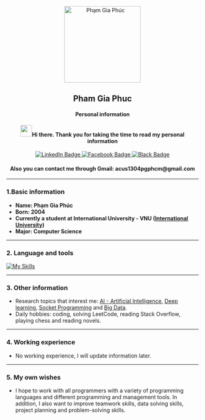 <p align="center">
 <img width="200px" src="https://media.giphy.com/media/qgQUggAC3Pfv687qPC/giphy.gif" align="center" alt="Phạm Gia Phúc" />
 <h2 align="center">Pham Gia Phuc</h2>
 <h4 align="center">Personal information
</h4>
 <h4 align="center"><img src="https://media.giphy.com/media/hvRJCLFzcasrR4ia7z/giphy.gif" width="30px"/>Hi there. Thank you for taking the time to read my personal information</h4>


<div id="badges" align="center">
  <a href="https://www.linkedin.com/in/gia-phuc-pham-773bb0247/">
    <img src="https://img.shields.io/badge/LinkedIn-blue?style=for-the-badge&logo=linkedin&logoColor=white" alt="LinkedIn Badge"/>
  </a>
  <a href="https://www.facebook.com/giaphuc.pham.98478/">
    <img src="https://img.shields.io/badge/Facebook-white?style=for-the-badge&logo=youtube&logoColor=blue" alt="Facebook Badge"/>
  </a>
  <a href="https://github.com/phamgiaphuc">
    <img src="https://img.shields.io/badge/Github-black?style=for-the-badge&logo=Github&logoColor=white" alt="Black Badge"/>
  </a>
</div>

<h4 align="center">Also you can contact me through Gmail: <a>acus1304pgphcm@gmail.com</a></h4>

------
### 1.Basic information

- **Name: Phạm Gia Phúc**
- **Born: 2004**
- **Currently a student at International University - VNU ([International University](https://hcmiu.edu.vn/))**
- **Major: Computer Science**

------
### 2. Language and tools

[![My Skills](https://skills.thijs.gg/icons?i=java,python,html,css,github,docker,postgresql,maven)](https://skills.thijs.gg)

------
### 3. Other information

- Research topics that interest me: [AI - Artificial Intelligence](), [Deep learning](), [Socket Programming]() and [Big Data]().
- Daily hobbies: coding, solving LeetCode, reading Stack Overflow, playing chess and reading novels.
------
### 4. Working experience

- No working experience, I will update information later.

------
### 5. My own wishes

- I hope to work with all programmers with a variety of programming languages and different programming and management tools. In addition, I also
  want to improve teamwork skills, data solving skills, project planning and problem-solving skills.